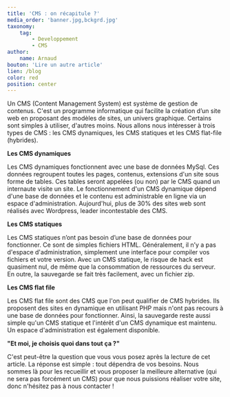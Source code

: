 ```yaml
---
title: 'CMS : on récapitule ?'
media_order: 'banner.jpg,bckgrd.jpg'
taxonomy:
    tag:
        - Developpement
        - CMS
author:
    name: Arnaud
bouton: 'Lire un autre article'
lien: /blog
color: red
position: center
---
```


Un CMS (Content Management System) est système de gestion de contenus.  C'est un programme informatique qui facilite la création d’un site web en proposant des modèles de sites, un univers graphique. Certains sont simples à utiliser, d'autres moins. Nous allons nous intéresser à trois types de CMS : les CMS dynamiques, les CMS statiques et les CMS flat-file (hybrides).

**Les CMS dynamiques**

Les CMS dynamiques fonctionnent avec une base de données MySql. Ces données regroupent toutes les pages, contenus, extensions d'un site sous forme de tables. Ces tables seront appelées (ou non) par le CMS quand un internaute visite un site. Le fonctionnement d'un CMS dynamique dépend d'une base de données et le contenu est administrable en ligne via un espace d'administration. Aujourd'hui, plus de 30% des sites web sont réalisés avec Wordpress, leader incontestable des CMS.

**Les CMS statiques**

Les CMS statiques n’ont pas besoin d’une base de données pour fonctionner. Ce sont de simples fichiers HTML. Généralement, il n’y a pas d'espace d'administration, simplement une interface pour compiler vos fichiers et votre version. 
Avec un CMS statique, le risque de hack est quasiment nul, de même que la consommation de ressources du serveur. En outre, la sauvegarde se fait très facilement, avec un fichier zip. 

**Les CMS flat file**

Les CMS flat file sont des CMS que l'on peut qualifier de CMS hybrides. Ils proposent des sites en dynamique en utilisant PHP mais n'ont pas recours à une base de données pour fonctionner. Ainsi, la sauvegarde reste aussi simple qu'un CMS statique et l'intérêt d'un CMS dynamique est maintenu. Un espace d'administration est également disponible.

**"Et moi, je choisis quoi dans tout ça ?"**

C'est peut-être la question que vous vous posez après la lecture de cet article. La réponse est simple : tout dépendra de vos besoins. Nous sommes là pour les recueillir et vous proposer la meilleure alternative (qui ne sera pas forcément un CMS) pour que nous puissions réaliser votre site, donc n'hésitez pas à nous contacter !